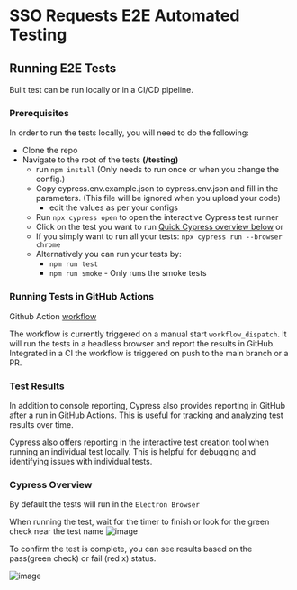 # SSO Requests E2E Automated Testing

## Running E2E Tests

Built test can be run locally or in a CI/CD pipeline.

### Prerequisites

In order to run the tests locally, you will need to do the following:

- Clone the repo
- Navigate to the root of the tests **(<repo>/testing)**
  - run `npm install` (Only needs to run once or when you change the config.)
  - Copy cypress.env.example.json to cypress.env.json and fill in the parameters. (This file will be ignored when you upload your code)
    - edit the values as per your configs
  - Run `npx cypress open` to open the interactive Cypress test runner
  - Click on the test you want to run [Quick Cypress overview below](https://github.com/bcgov/sso-requests-e2e/edit/main/docs/Home.md#cypress-overview)
    or
  - If you simply want to run all your tests: `npx cypress run --browser chrome`
  - Alternatively you can run your tests by:
    - `npm run test`
    - `npm run smoke` - Only runs the smoke tests

### Running Tests in GitHub Actions

Github Action [workflow](https://github.com/bcgov/sso-requests-e2e/blob/main/.github/workflows/cypress-complex-auto.yaml)

The workflow is currently triggered on a manual start `workflow_dispatch`. It will run the tests in a headless browser and report the results in GitHub.
Integrated in a CI the workflow is triggered on push to the main branch or a PR.

### Test Results
In addition to console reporting, Cypress also provides reporting in GitHub after a run in GitHub Actions. This is useful for tracking and analyzing test results over time. 

Cypress also offers reporting in the interactive test creation tool when running an individual test locally. This is helpful for debugging and identifying issues with individual tests.


### Cypress Overview

By default the tests will run in the `Electron Browser` 

When running the test, wait for the timer to finish or look for the green check near the test name
![image](https://github.com/bcgov/sso-requests-e2e/assets/56739669/4bcb236e-407e-4feb-b9bf-256dbaff2a54)

To confirm the test is complete, you can see results based on the pass(green check) or fail (red x) status.

![image](https://github.com/bcgov/sso-requests-e2e/assets/56739669/1aefd733-b591-4e3b-b5e8-b1d22fd95cc4)

